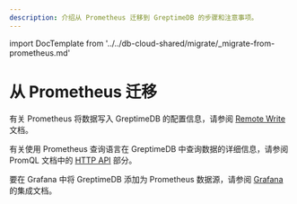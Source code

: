 ```yaml
---
description: 介绍从 Prometheus 迁移到 GreptimeDB 的步骤和注意事项。
---
```


import DocTemplate from '../../db-cloud-shared/migrate/_migrate-from-prometheus.md' 

# 从 Prometheus 迁移

<DocTemplate>

<div id="remote-write">

有关 Prometheus 将数据写入 GreptimeDB 的配置信息，请参阅 [Remote Write](/user-guide/ingest-data/for-observerbility/prometheus.md#配置-remote-write) 文档。

</div>

<div id="promql">

有关使用 Prometheus 查询语言在 GreptimeDB 中查询数据的详细信息，请参阅 PromQL 文档中的 [HTTP API](/user-guide/query-data/promql.md#prometheus-的-http-api) 部分。

</div>

<div id="grafana">

要在 Grafana 中将 GreptimeDB 添加为 Prometheus 数据源，请参阅 [Grafana](/user-guide/integrations/grafana#prometheus-数据源) 的集成文档。

</div>

</DocTemplate>